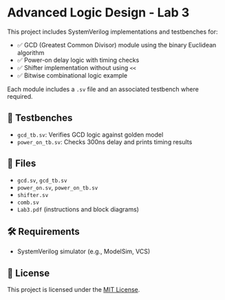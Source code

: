 # Advanced Logic Design - Lab 3

This project includes SystemVerilog implementations and testbenches for:

- ✅ GCD (Greatest Common Divisor) module using the binary Euclidean algorithm
- ✅ Power-on delay logic with timing checks
- ✅ Shifter implementation without using `<<`
- ✅ Bitwise combinational logic example

Each module includes a `.sv` file and an associated testbench where required.

## 🧪 Testbenches

- `gcd_tb.sv`: Verifies GCD logic against golden model
- `power_on_tb.sv`: Checks 300ns delay and prints timing results

## 📄 Files

- `gcd.sv`, `gcd_tb.sv`
- `power_on.sv`, `power_on_tb.sv`
- `shifter.sv`
- `comb.sv`
- `Lab3.pdf` (instructions and block diagrams)

## 🛠 Requirements

- SystemVerilog simulator (e.g., ModelSim, VCS)

## 📄 License

This project is licensed under the [MIT License](LICENSE).

